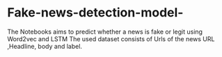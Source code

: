 # Fake-news-detection-model-
The Notebooks aims to predict whether a news is fake or legit using Word2vec and LSTM
The used dataset consists of Urls of the news URL ,Headline, body and label.

